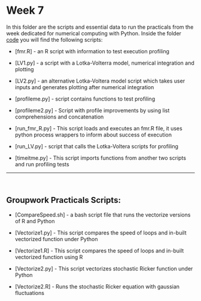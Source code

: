 
# Week 7

In this folder are the scripts and essential data to run the practicals from the week dedicated for numerical computing with Python. Inside the folder [code](https://github.com/vitorlcferreira/CMEECourseWork/tree/master/week7/code) you will find the following scripts:

- [fmr.R] - an R script with information to test execution profiling

- [LV1.py] - a script with a Lotka-Volterra model, numerical integration and plotting

- [LV2.py] - an alternative Lotka-Voltera model script which takes user inputs and generates plotting after numerical integration 

- [profileme.py] - script contains functions to test profiling

- [profileme2.py] - Script with profile improvements by using list comprehensions and concatenation

- [run_fmr_R.py] - This script loads and executes an fmr.R file, it uses python process wrappers to inform about success of execution

- [run_LV.py] - script that calls the Lotka-Voltera scripts for profiling

- [timeitme.py] - This script imports functions from another two scripts and run profiling tests


---
<br>

## Groupwork Practicals Scripts:

- [CompareSpeed.sh] - a bash script file that runs the vectorize versions of R and Python

- [Vectorize1.py] - This script compares the speed of loops and in-built vectorized function under Python

- [Vectorize1.R] - This script compares the speed of loops and in-built vectorized function using R

- [Vectorize2.py] - This script vectorizes stochastic Ricker function under Python

- [Vectorize2.R] - Runs the stochastic Ricker equation with gaussian fluctuations
